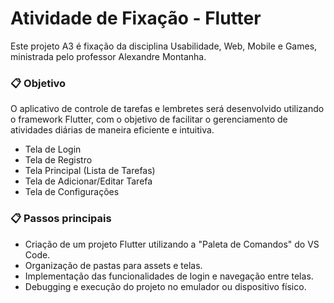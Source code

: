 # Atividade de Fixação - Flutter


Este projeto A3 é fixação da disciplina Usabilidade, Web, Mobile e Games, ministrada pelo professor Alexandre Montanha. 


### 📋 Objetivo

O aplicativo de controle de tarefas e lembretes será desenvolvido utilizando 
o framework Flutter, com o objetivo de facilitar o gerenciamento de atividades diárias de 
maneira eficiente e intuitiva.


* Tela de Login
* Tela de Registro
* Tela Principal (Lista de Tarefas)
* Tela de Adicionar/Editar Tarefa
* Tela de Configurações


### 📋 Passos principais


* Criação de um projeto Flutter utilizando a "Paleta de Comandos" do VS Code.
* Organização de pastas para assets e telas.
* Implementação das funcionalidades de login e navegação entre telas.
* Debugging e execução do projeto no emulador ou dispositivo físico.